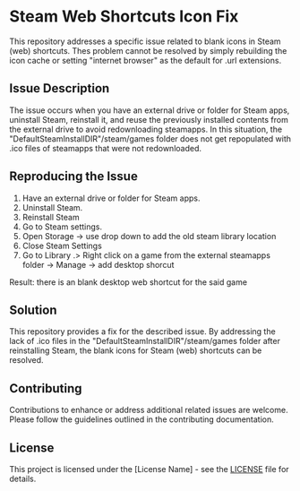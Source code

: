# Steam Web Shortcuts Icon Fix

This repository addresses a specific issue related to blank icons in Steam (web) shortcuts. Thes problem cannot be resolved by simply rebuilding the icon cache or setting "internet browser" as the default for .url extensions.

## Issue Description

The issue occurs when you have an external drive or folder for Steam apps, uninstall Steam, reinstall it, and reuse the previously installed contents from the external drive to avoid redownloading steamapps. In this situation, the "DefaultSteamInstallDIR"/steam/games folder does not get repopulated with .ico files of steamapps that were not redownloaded.

## Reproducing the Issue

1. Have an external drive or folder for Steam apps.
2. Uninstall Steam.
3. Reinstall Steam
4. Go to Steam settings.
5. Open Storage -> use drop down to add the old steam library location
6. Close Steam Settings
7. Go to Library .> Right click on a game from the external steamapps folder -> Manage -> add desktop shorcut

Result: there is an blank desktop web shortcut for the said game
## Solution

This repository provides a fix for the described issue. By addressing the lack of .ico files in the "DefaultSteamInstallDIR"/steam/games folder after reinstalling Steam, the blank icons for Steam (web) shortcuts can be resolved.

## Contributing

Contributions to enhance or address additional related issues are welcome. Please follow the guidelines outlined in the contributing documentation.

## License

This project is licensed under the [License Name] - see the [LICENSE](LICENSE) file for details.
